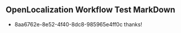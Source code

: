 ## OpenLocalization Workflow Test MarkDown
* 8aa6762e-8e52-4f40-8dc8-985965e4ff0c thanks!

<!--HONumber=Sep16_HO1-->


